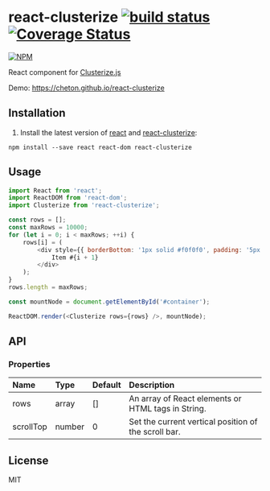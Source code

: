 # react-clusterize [![build status](https://travis-ci.org/cheton/react-clusterize.svg?branch=master)](https://travis-ci.org/cheton/react-clusterize) [![Coverage Status](https://coveralls.io/repos/github/cheton/react-clusterize/badge.svg?branch=master)](https://coveralls.io/github/cheton/react-clusterize?branch=master)

[![NPM](https://nodei.co/npm/react-clusterize.png?downloads=true&stars=true)](https://nodei.co/npm/react-clusterize/)

React component for [Clusterize.js](https://github.com/NeXTs/Clusterize.js/)

Demo: https://cheton.github.io/react-clusterize

## Installation

1. Install the latest version of [react](https://github.com/facebook/react) and [react-clusterize](https://github.com/cheton/react-clusterize):

  ```
  npm install --save react react-dom react-clusterize
  ```

## Usage

```js
import React from 'react';
import ReactDOM from 'react-dom';
import Clusterize from 'react-clusterize';

const rows = [];
const maxRows = 10000;
for (let i = 0; i < maxRows; ++i) {
    rows[i] = (
        <div style={{ borderBottom: '1px solid #f0f0f0', padding: '5px 10px' }}>
            Item #{i + 1}
        </div>
    );
}
rows.length = maxRows;

const mountNode = document.getElementById('#container');

ReactDOM.render(<Clusterize rows={rows} />, mountNode);
```

## API

### Properties

Name | Type | Default | Description 
:--- | :--- | :------ | :----------
rows | array | [] | An array of React elements or HTML tags in String.
scrollTop | number | 0 | Set the current vertical position of the scroll bar.

## License

MIT
